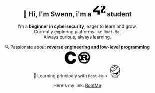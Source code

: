 

  <div align="center">
  <h2>👋 Hi, I'm Swenn, i'm a <img src="assets/icons/42.svg" alt="42" width="40" height="40"/> student</h2>
  <p>
    I'm a <strong>beginner in cybersecurity</strong>, eager to learn and grow.<br/>
    Currently exploring platforms like <code>Root-Me</code>.<br/>
    Always curious, always learning.
  </p>
</div>

<div align="center">
  <p>
    🔍 Passionate about <strong>reverse engineering and low-level programming <img src="assets/icons/c.svg" alt="c" width="40" height="40"/> <img src="assets/icons/rust.svg" alt="rust" width="40" height="40"/> </strong><br/>
    🎯 Learning principaly with <code>Root-Me</code> • 
<img src="assets/icons/rootme.svg" alt="rootme" width="40" height="40"/>
  </p>
  <p>
    Here's my link: <a href=https://www.root-me.org/swenn-padawan?lang=fr#bc4750dd63e1a26e7609c3dd68ba979c>RootMe</a>
  </p>
</div>



